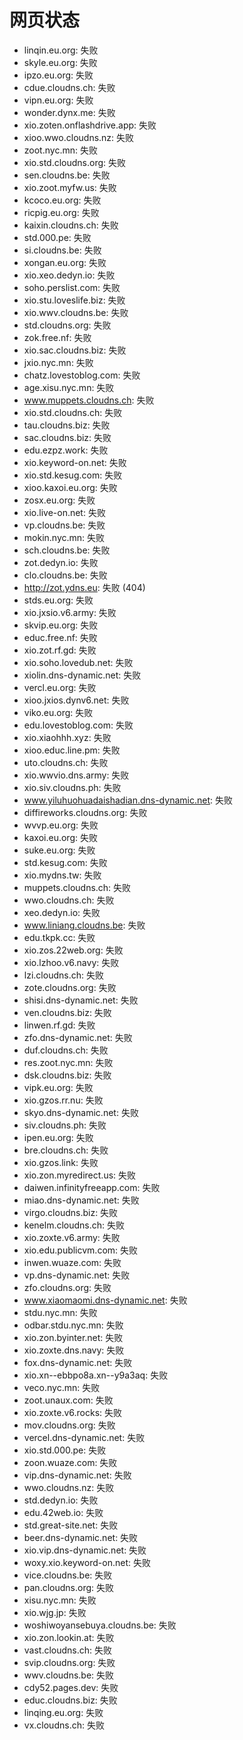 # 网页状态
- linqin.eu.org: 失败
- skyle.eu.org: 失败
- ipzo.eu.org: 失败
- cdue.cloudns.ch: 失败
- vipn.eu.org: 失败
- wonder.dynx.me: 失败
- xio.zoten.onflashdrive.app: 失败
- xioo.wwo.cloudns.nz: 失败
- zoot.nyc.mn: 失败
- xio.std.cloudns.org: 失败
- sen.cloudns.be: 失败
- xio.zoot.myfw.us: 失败
- kcoco.eu.org: 失败
- ricpig.eu.org: 失败
- kaixin.cloudns.ch: 失败
- std.000.pe: 失败
- si.cloudns.be: 失败
- xongan.eu.org: 失败
- xio.xeo.dedyn.io: 失败
- soho.perslist.com: 失败
- xio.stu.loveslife.biz: 失败
- xio.wwv.cloudns.be: 失败
- std.cloudns.org: 失败
- zok.free.nf: 失败
- xio.sac.cloudns.biz: 失败
- jxio.nyc.mn: 失败
- chatz.lovestoblog.com: 失败
- age.xisu.nyc.mn: 失败
- www.muppets.cloudns.ch: 失败
- xio.std.cloudns.ch: 失败
- tau.cloudns.biz: 失败
- sac.cloudns.biz: 失败
- edu.ezpz.work: 失败
- xio.keyword-on.net: 失败
- xio.std.kesug.com: 失败
- xioo.kaxoi.eu.org: 失败
- zosx.eu.org: 失败
- xio.live-on.net: 失败
- vp.cloudns.be: 失败
- mokin.nyc.mn: 失败
- sch.cloudns.be: 失败
- zot.dedyn.io: 失败
- clo.cloudns.be: 失败
- http://zot.ydns.eu: 失败 (404)
- stds.eu.org: 失败
- xio.jxsio.v6.army: 失败
- skvip.eu.org: 失败
- educ.free.nf: 失败
- xio.zot.rf.gd: 失败
- xio.soho.lovedub.net: 失败
- xiolin.dns-dynamic.net: 失败
- vercl.eu.org: 失败
- xioo.jxios.dynv6.net: 失败
- viko.eu.org: 失败
- edu.lovestoblog.com: 失败
- xio.xiaohhh.xyz: 失败
- xioo.educ.line.pm: 失败
- uto.cloudns.ch: 失败
- xio.wwvio.dns.army: 失败
- xio.siv.cloudns.ph: 失败
- www.yiluhuohuadaishadian.dns-dynamic.net: 失败
- diffireworks.cloudns.org: 失败
- wvvp.eu.org: 失败
- kaxoi.eu.org: 失败
- suke.eu.org: 失败
- std.kesug.com: 失败
- xio.mydns.tw: 失败
- muppets.cloudns.ch: 失败
- wwo.cloudns.ch: 失败
- xeo.dedyn.io: 失败
- www.liniang.cloudns.be: 失败
- edu.tkpk.cc: 失败
- xio.zos.22web.org: 失败
- xio.lzhoo.v6.navy: 失败
- lzi.cloudns.ch: 失败
- zote.cloudns.org: 失败
- shisi.dns-dynamic.net: 失败
- ven.cloudns.biz: 失败
- linwen.rf.gd: 失败
- zfo.dns-dynamic.net: 失败
- duf.cloudns.ch: 失败
- res.zoot.nyc.mn: 失败
- dsk.cloudns.biz: 失败
- vipk.eu.org: 失败
- xio.gzos.rr.nu: 失败
- skyo.dns-dynamic.net: 失败
- siv.cloudns.ph: 失败
- ipen.eu.org: 失败
- bre.cloudns.ch: 失败
- xio.gzos.link: 失败
- xio.zon.myredirect.us: 失败
- daiwen.infinityfreeapp.com: 失败
- miao.dns-dynamic.net: 失败
- virgo.cloudns.biz: 失败
- kenelm.cloudns.ch: 失败
- xio.zoxte.v6.army: 失败
- xio.edu.publicvm.com: 失败
- inwen.wuaze.com: 失败
- vp.dns-dynamic.net: 失败
- zfo.cloudns.org: 失败
- www.xiaomaomi.dns-dynamic.net: 失败
- stdu.nyc.mn: 失败
- odbar.stdu.nyc.mn: 失败
- xio.zon.byinter.net: 失败
- xio.zoxte.dns.navy: 失败
- fox.dns-dynamic.net: 失败
- xio.xn--ebbpo8a.xn--y9a3aq: 失败
- veco.nyc.mn: 失败
- zoot.unaux.com: 失败
- xio.zoxte.v6.rocks: 失败
- mov.cloudns.org: 失败
- vercel.dns-dynamic.net: 失败
- xio.std.000.pe: 失败
- zoon.wuaze.com: 失败
- vip.dns-dynamic.net: 失败
- wwo.cloudns.nz: 失败
- std.dedyn.io: 失败
- edu.42web.io: 失败
- std.great-site.net: 失败
- beer.dns-dynamic.net: 失败
- xio.vip.dns-dynamic.net: 失败
- woxy.xio.keyword-on.net: 失败
- vice.cloudns.be: 失败
- pan.cloudns.org: 失败
- xisu.nyc.mn: 失败
- xio.wjg.jp: 失败
- woshiwoyansebuya.cloudns.be: 失败
- xio.zon.lookin.at: 失败
- vast.cloudns.ch: 失败
- svip.cloudns.org: 失败
- wwv.cloudns.be: 失败
- cdy52.pages.dev: 失败
- educ.cloudns.biz: 失败
- linqing.eu.org: 失败
- vx.cloudns.ch: 失败
